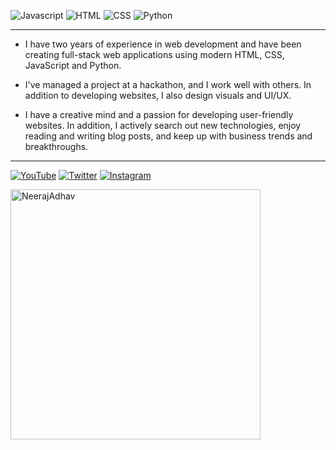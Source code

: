 ![Javascript](https://img.shields.io/badge/JavaScript-F7DF1E?logo=javascript&logoColor=white&style=for-the-badge "Javascript")
![HTML](https://img.shields.io/badge/HTML-E34F26?logo=html5&logoColor=white&style=for-the-badge "HTML")
![CSS](https://img.shields.io/badge/CSS-1572B6?logo=css3&logoColor=white&style=for-the-badge "CSS")
![Python](https://img.shields.io/badge/Python-14354C?style=for-the-badge&logo=python&logoColor=white "Python")

---
- I have two years of experience in web development and have been creating full-stack web applications using modern HTML, CSS, JavaScript and Python.

- I've managed a project at a hackathon, and I work well with others. In addition to developing websites, I also design visuals and UI/UX.

- I have a creative mind and a passion for developing user-friendly websites. In addition, I actively search out new technologies, enjoy reading and writing blog posts, and keep up with business trends and breakthroughs.
---


 [![YouTube](https://img.shields.io/badge/youtube-FF0000?logo=youtube&logoColor=white&style=for-the-badge)](https://youtube.com/channel/UCahNVXLKLGOZikByl7pSGBA)
 [![Twitter](https://img.shields.io/badge/Twitter-1DA1F2?logo=twitter&logoColor=white&style=for-the-badge)](https://twitter.com/theneerajadhav)
 [![Instagram](https://img.shields.io/badge/Instagram-E4405F?logo=instagram&logoColor=white&style=for-the-badge)](https://instagram.com/neeraj_adhav)

<a href="https://app.daily.dev/neerajadhav"><img src="https://api.daily.dev/devcards/ec5e2a92da1f43db93ec0fdfeb72b1af.png?r=h76" width="400" alt="NeerajAdhav"/></a>
